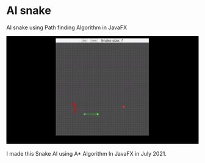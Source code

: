 # AI snake

AI snake using Path finding Algorithm in JavaFX

![](preview.gif)

I made this Snake AI using A* Algorithm In JavaFX in July 2021.
